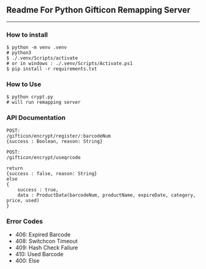 ## Readme For Python Gifticon Remapping Server

----

### How to install
```
$ python -m venv .venv
# python3 
$ ./.venv/Scripts/activate 
# or in windows : ./.venv/Scripts/Activate.ps1 
$ pip install -r requirements.txt
```

### How to Use
```
$ python crypt.py
# will run remapping server
```
### API Documentation

```
POST:
/gifticon/encrypt/register/:barcodeNum
{success : Boolean, reason: String}
```

```
POST:
/gifticon/encrypt/useqrcode

return
{success : false, reason: String}
else
{
    success : true, 
    data : ProductData(barcodeNum, productName, expireDate, category, price, used)
}

```

### Error Codes

- 406: Expired Barcode
- 408: Switchcon Timeout
- 409: Hash Check Failure
- 410: Used Barcode
- 400: Else

